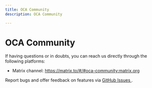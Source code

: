 ```yaml
---
title: OCA Community
description: OCA Community

---
```

#  OCA Community

If having questions or in doubts, you can reach us directly through the following platforms:
- Matrix channel: [ https://matrix.to/#/#oca-community:matrix.org ](https://matrix.to/#/#oca-community:matrix.org)

Report bugs and offer feedback on features via [ GitHub Issues ](https://github.com/THCLab/oca-ecosystem/issues).

